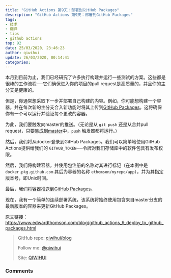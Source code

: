 ```yaml
---
title: "GitHub Actions 第9天：部署到GitHub Packages"
description: "GitHub Actions 第9天：部署到GitHub Packages"
tags: 
- 技术
- 翻译
- tips
- github actions
top: 92
date: 25/03/2020, 23:46:23
author: qiwihui
update: 26/03/2020, 00:14:41
categories: 
---
```


本月到目前为止，我们已经研究了许多执行构建并运行一些测试的方案。这些都是很棒的工作流程──它们确保进入你的项目的pull request是高质量的，并且你的主分支是健康的。

但是，你通常想采取下一步并部署自己构建的内容。例如，你可能想构建一个容器，并在每次新的主分支合入新功能时将其上传到[GitHub Packages](https://github.com/features/packages)。这将确保你有一个可以运行并验证每个更改的容器。

为此，我们要触发向master的推送。（无论是从 `git push` 还是从合并pull request，只要[集成到master](https://www.edwardthomson.com/blog/github_actions_1_cicd_triggers.html)中，`push` 触发器都将运行。）

然后，我们将从docker登录到GitHub Packages。我们可以简单地使用GitHub Actions提供给我们的 `GITHUB_TOKEN`──令牌对我们存储库中的软件包具有发布权限。

<!--more-->

然后，我们将构建容器，并使用包注册的名称对其进行标记（在本例中是 `docker.pkg.github.com` 其后为容器的名称 `ethomson/myrepo/app`），并为其指定版本号，即Unix时间。

最后，我们[将容器推送到GitHub Packages](https://gist.github.com/ethomson/60e664ef09051cea66dada5d53c62e6d)。

<script src="https://gist.github.com/ethomson/60e664ef09051cea66dada5d53c62e6d.js"></script>

现在，我有一个简单的连续部署系统，该系统将始终使用包含来自master分支的最新版本的容器来更新GitHub Packages。

原文链接：https://www.edwardthomson.com/blog/github_actions_9_deploy_to_github_packages.html

> GitHub repo: [qiwihui/blog](https://github.com/qiwihui/blog)
>
> Follow me: [@qiwihui](https://github.com/qiwihui)
>
> Site: [QIWIHUI](https://qiwihui.com)


### Comments

